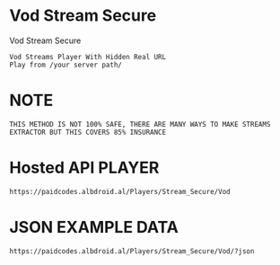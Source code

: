 # Vod Stream Secure
Vod Stream Secure

    Vod Streams Player With Hidden Real URL
    Play from /your server path/
    
# NOTE
    THIS METHOD IS NOT 100% SAFE, THERE ARE MANY WAYS TO MAKE STREAMS EXTRACTOR BUT THIS COVERS 85% INSURANCE
    
# Hosted API PLAYER
    https://paidcodes.albdroid.al/Players/Stream_Secure/Vod

# JSON EXAMPLE DATA
    https://paidcodes.albdroid.al/Players/Stream_Secure/Vod/?json
